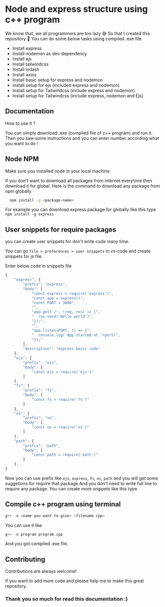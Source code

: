 
# Node and express structure using c++ program

We know that, we all programmers are too lazy :sweat_smile: So that I created this repository :star_struck:
You can do some below tasks using compiled .exe file.

- Install express
- Install nodemon as dev-dependency
- Install ejs
- Install tailwindcss
- Install lodash
- Install axios
- Install basic setup for express and nodemon
- Install setup for ejs (included express and nodemon)
- Install setup for Tailwindcss (include express and nodemon)
- Install setup for Tailwindcss (include express, nodemon and Ejs)


## Documentation

How to use it ?

You can simply download .exe (compiled file of c++ program) and run it. Then you saw some instructions and you can enter number according what you want to do !

## Node NPM

Make sure you installed node in your local machine.

If you don't want to download all packages from internet everytime then download it for global. Here is the command to download any package from npm globally


```bash
  npm install -g <package-name>
```
For example you can download express package for globally like this type `npm install -g express`

## User snippets for require packages

you can create user snippets for don't write code many time.

You can go `file > preferences > user snippets` in vs-code and create snippets for js file.

Enter below code in snippets file

```javascript
{
	"express": {
		"prefix": "express",
		"body": [
			"const express = require('express')",
			"const app = express()",
			"const PORT = 3000",
			"",
			"app.get('/', (req, res) => {",
			"  res.send('Hello world')",
			"});",
			"",
			"app.listen(PORT, () => {",
			"  console.log('App started at '+port)",
			"});"
		],
		"description": "express basic code"
	},
	"ejs": {
		"prefix": "ejs",
		"body": [
			"const ejs = require('ejs')"
		]
	},
	"fs": {
		"prefix": "fs",
		"body": [
			"const fs = require('fs')"
		]
	},
	"os": {
		"prefix": "os",
		"body": [
			"const os = require('os')"
		]
	},
	"path": {
		"prefix": "path",
		"body": [
			"const path = require('path')"
		]
	},
}
```
Now you can use prefix like `ejs`, `express`, `fs`, `os`, `path` and you will get some suggetions for require that package And you don't need to write full line to require any package. You can create more snippets like this type.

## Compile c++ program using terminal

```c++
g++ -o <name-you-want-to-give> <filename.cpp>
```
You can use it like
```c++
g++ -o program program.cpp
```
And you got compiled .exe file.


## Contributing

Contributions are always welcome!

If you want to add more code and please help me to make this great repository.


### Thank you so much for read this documentation :)
